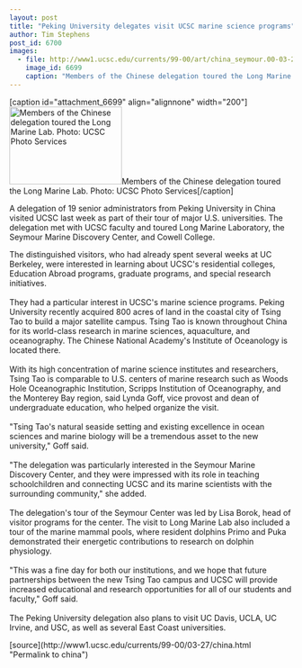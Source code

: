 ```yaml
---
layout: post
title: "Peking University delegates visit UCSC marine science programs"
author: Tim Stephens
post_id: 6700
images:
  - file: http://www1.ucsc.edu/currents/99-00/art/china_seymour.00-03-27.200.jpg
    image_id: 6699
    caption: "Members of the Chinese delegation toured the Long Marine Lab. Photo: UCSC Photo Services"
---
```


[caption id="attachment_6699" align="alignnone" width="200"]<a href="http://localhost/mysite/wp-content/uploads/2000/03/china_seymour.00-03-27.200.jpg"><img class="size-full wp-image-6699" src="http://localhost/mysite/wp-content/uploads/2000/03/china_seymour.00-03-27.200.jpg" alt="Members of the Chinese delegation toured the Long Marine Lab. Photo: UCSC Photo Services" width="200" height="138" /></a>Members of the Chinese delegation toured the Long Marine Lab. Photo: UCSC Photo Services[/caption]
<p>
  A delegation of 19 senior administrators from Peking University in China visited UCSC last week as part of their tour of major U.S. universities. The delegation met with UCSC faculty and toured Long Marine Laboratory, the Seymour Marine Discovery Center, and Cowell College.
</p>The distinguished visitors, who had already spent several weeks at UC Berkeley, were interested in learning about UCSC's residential colleges, Education Abroad programs, graduate programs, and special research initiatives.<br>
<br>
They had a particular interest in UCSC's marine science programs. Peking University recently acquired 800 acres of land in the coastal city of Tsing Tao to build a major satellite campus. Tsing Tao is known throughout China for its world-class research in marine sciences, aquaculture, and oceanography. The Chinese National Academy's Institute of Oceanology is located there.<br>
<br>
With its high concentration of marine science institutes and researchers, Tsing Tao is comparable to U.S. centers of marine research such as Woods Hole Oceanographic Institution, Scripps Institution of Oceanography, and the Monterey Bay region, said Lynda Goff, vice provost and dean of undergraduate education, who helped organize the visit.<br>
<br>
"Tsing Tao's natural seaside setting and existing excellence in ocean sciences and marine biology will be a tremendous asset to the new university," Goff said.<br>
<br>
"The delegation was particularly interested in the Seymour Marine Discovery Center, and they were impressed with its role in teaching schoolchildren and connecting UCSC and its marine scientists with the surrounding community," she added.<br>
<br>
The delegation's tour of the Seymour Center was led by Lisa Borok, head of visitor programs for the center. The visit to Long Marine Lab also included a tour of the marine mammal pools, where resident dolphins Primo and Puka demonstrated their energetic contributions to research on dolphin physiology.<br>
<br>
"This was a fine day for both our institutions, and we hope that future partnerships between the new Tsing Tao campus and UCSC will provide increased educational and research opportunities for all of our students and faculty," Goff said.<br>
<br>
The Peking University delegation also plans to visit UC Davis, UCLA, UC Irvine, and USC, as well as several East Coast universities.
<p>

</p>
[source](http://www1.ucsc.edu/currents/99-00/03-27/china.html "Permalink to china")
